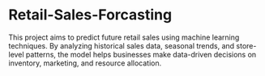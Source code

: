 # Retail-Sales-Forcasting
This project aims to predict future retail sales using machine learning techniques.   By analyzing historical sales data, seasonal trends, and store-level patterns, the model helps businesses make data-driven decisions on inventory, marketing, and resource allocation.

